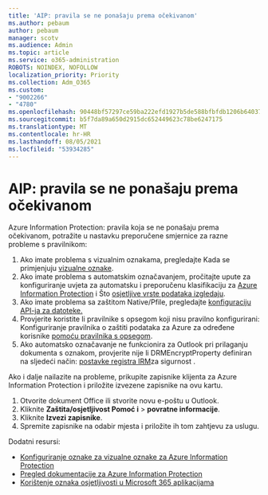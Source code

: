 ```yaml
---
title: 'AIP: pravila se ne ponašaju prema očekivanom'
ms.author: pebaum
author: pebaum
manager: scotv
ms.audience: Admin
ms.topic: article
ms.service: o365-administration
ROBOTS: NOINDEX, NOFOLLOW
localization_priority: Priority
ms.collection: Adm_O365
ms.custom:
- "9002266"
- "4780"
ms.openlocfilehash: 90448bf57297ce59ba222efd1927b5de588bfbfdb1206b6403764d7f43fed690
ms.sourcegitcommit: b5f7da89a650d2915dc652449623c78be6247175
ms.translationtype: MT
ms.contentlocale: hr-HR
ms.lasthandoff: 08/05/2021
ms.locfileid: "53934285"
---
```

# <a name="aip-policies-not-behaving-as-expected"></a>AIP: pravila se ne ponašaju prema očekivanom

Azure Information Protection: pravila koja se ne ponašaju prema očekivanom, potražite u nastavku preporučene smjernice za razne probleme s pravilnikom:

1. Ako imate problema s vizualnim oznakama, pregledajte Kada se primjenjuju [vizualne oznake](https://docs.microsoft.com/azure/information-protection/configure-policy-markings#when-visual-markings-are-applied).
2. Ako imate problema s automatskim označavanjem, pročitajte upute za konfiguriranje uvjeta za automatsku i preporučenu klasifikaciju za [Azure Information Protection](https://docs.microsoft.com/azure/information-protection/configure-policy-classification) i Što [osjetljive vrste podataka izgledaju](https://docs.microsoft.com/microsoft-365/compliance/sensitive-information-type-entity-definitions).
3. Ako imate problema sa zaštitom Native/Pfile, pregledajte [konfiguraciju API-ja za datoteke.](https://docs.microsoft.com/azure/information-protection/develop/file-api-configuration)
4. Provjerite koristite li pravilnike s opsegom koji nisu pravilno konfigurirani: Konfiguriranje pravilnika o zaštiti podataka za Azure za određene korisnike [pomoću pravilnika s opsegom](https://docs.microsoft.com/azure/information-protection/configure-policy-scope).
5. Ako automatsko označavanje ne funkcionira za Outlook pri prilaganju dokumenta s oznakom, provjerite nije li DRMEncryptProperty definiran na sljedeći način: [postavke registra IRM](https://docs.microsoft.com/deployoffice/security/protect-sensitive-messages-and-documents-by-using-irm-in-office#office-2016-irm-registry-key-options)za sigurnost .

Ako i dalje nailazite na probleme, prikupite zapisnike klijenta za Azure Information Protection i priložite izvezene zapisnike na ovu kartu.

1. Otvorite dokument Office ili stvorite novu e-poštu u Outlook.
2. Kliknite **Zaštita/osjetljivost Pomoć i**  >  **povratne informacije**.
3. Kliknite **Izvezi zapisnike**.
4. Spremite zapisnike na odabir mjesta i priložite ih tom zahtjevu za uslugu.

Dodatni resursi:

- [Konfiguriranje oznake za vizualne oznake za Azure Information Protection](https://docs.microsoft.com/azure/information-protection/configure-policy-markings)
- [Pregled dokumentacije za Azure Information Protection](https://docs.microsoft.com/azure/information-protection/what-is-information-protection)
- [Korištenje oznaka osjetljivosti u Microsoft 365 aplikacijama](https://docs.microsoft.com/microsoft-365/compliance/sensitivity-labels-office-apps)

